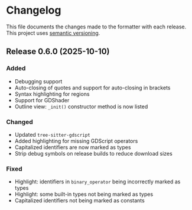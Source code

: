 # Changelog

This file documents the changes made to the formatter with each release. This project uses [semantic versioning](https://semver.org/spec/v2.0.0.html).

## Release 0.6.0 (2025-10-10)

### Added

- Debugging support
- Auto-closing of quotes and support for auto-closing in brackets
- Syntax highlighting for regions
- Support for GDShader
- Outline view: `_init()` constructor method is now listed

### Changed

- Updated `tree-sitter-gdscript`
- Added highlighting for missing GDScript operators
- Capitalized identifiers are now marked as types
- Strip debug symbols on release builds to reduce download sizes

### Fixed

- Highlight: identifiers in `binary_operator` being incorrectly marked as types
- Highlight: some built-in types not being marked as types
- Capitalized identifiers not being marked as constants
